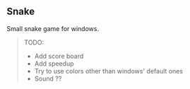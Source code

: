 ## Snake

Small snake game for windows.

> TODO:
> * Add score board
> * Add speedup
> * Try to use colors other than windows' default ones
> * Sound ??
